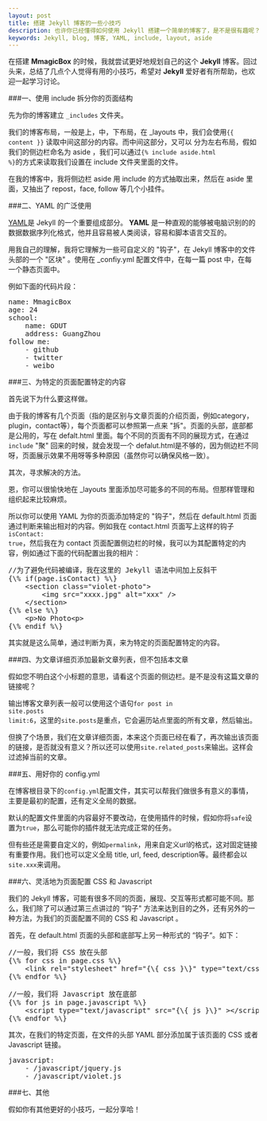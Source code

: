 ```yaml
---
layout: post
title: 搭建 Jekyll 博客的一些小技巧
description: 也许你已经懂得如何使用 Jekyll 搭建一个简单的博客了，是不是很有趣呢？恩，在这里将会分享一些小技巧，能更好地组织你的 Jekyll 博客。
keywords: Jekyll, blog, 博客, YAML, include, layout, aside
---
```


在搭建 <strong>MmagicBox</strong> 的时候，我就尝试更好地规划自己的这个 <strong>Jekyll</strong> 博客。回过头来，总结了几点个人觉得有用的小技巧，希望对 <strong>Jekyll</strong> 爱好者有所帮助，也欢迎一起学习讨论。

###一、使用 include 拆分你的页面结构

先为你的博客建立 <code class="v-code">_includes</code> 文件夹。

我们的博客布局，一般是上，中，下布局，在 _layouts 中，我们会使用<code
class="v-code">{\{ content }\}</code> 读取中间这部分的内容。而中间这部分，又可以
分为左右布局，假如我们的侧边栏命名为 aside ，我们可以通过<code class="v-code">{\% include aside.html %\}</code>的方式来读取我们设置在 include 文件夹里面的文件。

在我的博客中，我将侧边栏 aside 用 include 的方式抽取出来，然后在 aside 里面，又抽出了 repost，face, follow 等几个小挂件。

###二、YAML 的广泛使用

<a href="http://yaml.org/" targt="_blank" rel="nofollow" title="YAML">YAML</a>是 Jekyll 的一个重要组成部分。 <strong>YAML</strong> 是一种直观的能够被电脑识别的的数据数据序列化格式，他并且容易被人类阅读，容易和脚本语言交互的。

用我自己的理解，我将它理解为一些可自定义的 "钩子"，在 Jekyll 博客中的文件头部的一个 "区块" 。使用在 _confiy.yml 配置文件中，在每一篇 post 中，在每一个静态页面中。

例如下面的代码片段：
<pre class="html" name="colorcode">
name: MmagicBox
age: 24
school:
    name: GDUT
    address: GuangZhou
follow me:
    - github
    - twitter
    - weibo
</pre>

###三、为特定的页面配置特定的内容

首先说下为什么要这样做。

由于我的博客有几个页面（指的是区别与文章页面的介绍页面，例如category，plugin，contact等），每个页面都可以参照第一点来 "拆"。页面的头部，底部都是公用的，写在 defalt.html 里面。每个不同的页面有不同的展现方式，在通过<code class="v-code">include</code> "聚" 回来的时候，就会发现一个 defalut.html是不够的，因为侧边栏不同呀，页面展示效果不用呀等多种原因（虽然你可以确保风格一致）。

其次，寻求解决的方法。

恩，你可以很愉快地在 _layouts 里面添加尽可能多的不同的布局。但那样管理和组织起来比较麻烦。

所以你可以使用 YAML 为你的页面添加特定的 "钩子"，然后在 default.html 页面通过判断来输出相对的内容。例如我在 contact.html 页面写上这样的钩子<code class="v-code">isContact: true</code>，然后我在为 contact 页面配置侧边栏的时候，我可以为其配置特定的内容，例如通过下面的代码配置出我的相片：
<pre class="html" name="colorcode">
//为了避免代码被编译，我在这里的 Jekyll 语法中间加上反斜干
{\% if(page.isContact) %\}
    &lt;section class="violet-photo"&gt;
        &lt;img src="xxxx.jpg" alt="xxx" /&gt;
    &lt;/section&gt;
{\% else %\}
    &lt;p&gt;No Photo&lt;p&gt;
{\% endif %\}
</pre>

其实就是这么简单，通过判断为真，来为特定的页面配置特定的内容。

###四、为文章详细页添加最新文章列表，但不包括本文章

假如您不明白这个小标题的意思，请看这个页面的侧边栏。是不是没有这篇文章的链接呢？

输出博客文章列表一般可以使用这个语句<code class="v-code">for post in site.posts limit:6</code>，这里的<code class="v-code">site.posts</code>是重点，它会遍历站点里面的所有文章，然后输出。

但换了个场景，我们在文章详细页面，本来这个页面已经在看了，再次输出该页面的链接，是否就没有意义？所以还可以使用<code class="v-code">site.related_posts</code>来输出。这样会过滤掉当前的文章。

###五、用好你的 config.yml

在博客根目录下的<code class="v-code">config.yml</code>配置文件，其实可以帮我们做很多有意义的事情，主要是最初的配置，还有定义全局的数据。

默认的配置文件里面的内容最好不要改动，在使用插件的时候，假如你将<code class="v-code">safe</code>设置为<code class="v-code">true</code>，那么可能你的插件就无法完成正常的任务。

但有些还是需要自定义的，例如<code class="v-code">permalink</code>，用来自定义url的格式，这对固定链接有重要作用。我们也可以定义全局 title, url, feed, description等。最终都会以<code class="v-code">site.xxx</code>来调用。

###六、灵活地为页面配置 CSS 和 Javascript

我们的 Jekyll 博客，可能有很多不同的页面，展现、交互等形式都可能不同。那么，我们除了可以通过第三点讲过的 ”钩子" 方法来达到目的之外，还有另外的一种方法，为我们的页面配置不同的 CSS 和 Javascript 。

首先，在 default.html 页面的头部和底部写上另一种形式的 “钩子“。如下：
<pre class="html" name="colorcode">
//一般，我们将 CSS 放在头部
{\% for css in page.css %\}
	&lt;link rel="stylesheet" href="{\{ css }\}" type="text/css" /&gt;
{\% endfor %\}

//一般，我们将 Javascript 放在底部
{\% for js in page.javascript %\}
	&lt;script type="text/javascript" src="{\{ js }\}" &gt;&lt;/script&gt;
{\% endfor %\}
</pre>

其次，在我们的特定页面，在文件的头部 YAML 部分添加属于该页面的 CSS 或者 Javascript 链接。
<pre class="html" name="colorcode">
javascript:
	- /javascript/jquery.js
	- /javascript/violet.js
</pre>

###七、其他

假如你有其他更好的小技巧，一起分享哈！
